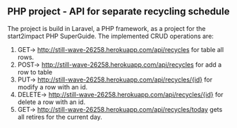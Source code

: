 ## PHP project - API for separate recycling schedule
The project is build in Laravel, a PHP framework, as a project for the start2impact PHP SuperGuide. The implemented CRUD operations are:

 1. GET-> http://still-wave-26258.herokuapp.com/api/recycles  for table all rows. 
 2. POST-> http://still-wave-26258.herokuapp.com/api/recycles for add a row to table 
 3.  PUT-> http://still-wave-26258.herokuapp.com/api/recycles/{id} for modify a row with an id. 
 4.  DELETE-> http://still-wave-26258.herokuapp.com/api/recycles/{id} for delete a row with an id. 
 5.  GET-> http://still-wave-26258.herokuapp.com/api/recycles/today gets all retires for the current day.

